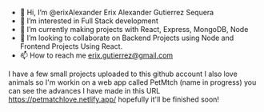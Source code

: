 - 👋 Hi, I’m @erixAlexander Erix Alexander Gutierrez Sequera
- 👀 I’m interested in Full Stack development
- 🌱 I’m currently making projects with React, Express, MongoDB, Node
- 💞️ I’m looking to collaborate on Backend Projects using Node and Frontend Projects Using React.
- 📫 How to reach me erix.gutierrez@gmail.com

I have a few small projects uploaded to this github account I also love animals so I'm workin on a web app called PetMtch (name in progress) you can see the advances I have made in this URL https://petmatchlove.netlify.app/ hopefully it'll be finished soon!

<!---
erixAlexander/erixAlexander is a ✨ special ✨ repository because its `README.md` (this file) appears on your GitHub profile.
You can click the Preview link to take a look at your changes.
--->
